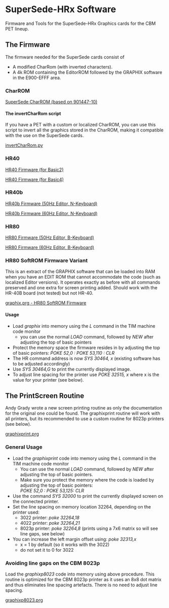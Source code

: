 # SuperSede-HRx Software
Firmware and Tools for the SuperSede-HRx Graphics cards for the CBM PET lineup.

## The Firmware
The firmware needed for the SuperSede cards consist of

* A modified CharRom (with inverted characters).
* A 4k ROM containing the EditorROM followed by the GRAPHIX software in the E900-EFFF area.
### CharROM
[SuperSede CharROM (based on 901447-10)](https://github.com/InsaneDruid/SuperSede-HRx-Software/blob/main/firmware/SuperSede_CharROM_901447-10_(2516).bin "SuperSede CharROM (based on 901447-10)")

#### The invertCharRom script
If you have a PET with a custom or localized CharROM, you can use this script to invert all the graphics stored in the CharROM, making it compatible with the use on the SuperSede cards.

[invertCharRom.py](https://github.com/InsaneDruid/SuperSede-HRx-Software/blob/main/tools/invertCharRom.py "invertCharRom pyhton script")

### HR40
[HR40 Firmware (for Basic2)](https://github.com/InsaneDruid/SuperSede-HRx-Software/blob/main/firmware/HR40_GRAPHIX_BASIC2_(2532).bin "HR40 Firmware (for Basic2)")

[HR40 Firmware (for Basic4)](https://github.com/InsaneDruid/SuperSede-HRx-Software/blob/main/firmware/HR40_GRAPHIX_BASIC4_(2532).bin "HR40 Firmware (for Basic4)")

### HR40b
[HR40b Firmware (50Hz Editor, N-Keyboard)](https://github.com/InsaneDruid/SuperSede-HRx-Software/blob/main/firmware/HR40B_GRAPHIX_50Hz_N_(2532).bin "HR40b Firmware (50Hz Editor, N-Keyboard)")

[HR40b Firmware (60Hz Editor, N-Keyboard)](https://github.com/InsaneDruid/SuperSede-HRx-Software/blob/main/firmware/HR40B_GRAPHIX_60Hz_N_(2532).bin "HR40b Firmware (60Hz Editor, N-Keyboard)")

### HR80
[HR80 Firmware (50Hz Editor, B-Keyboard)](https://github.com/InsaneDruid/SuperSede-HRx-Software/blob/main/firmware/HR80_GRAPHIX_50Hz_B_(2532).bin "HR80 Firmware (50Hz Editor, B-Keyboard)")

[HR80 Firmware (60Hz Editor, B-Keyboard)](https://github.com/InsaneDruid/SuperSede-HRx-Software/blob/main/firmware/HR80_GRAPHIX_60Hz_B_(2532).bin "HR80 Firmware (60Hz Editor, B-Keyboard)")

### HR80 SoftROM Firmware Variant
This is an extract of the GRAPHIX software that can be loaded into RAM when you have an EDIT ROM that cannot accommodate the code (such as localized Editor versions). It operates exactly as before with all commands preserved and one extra for screen printing added. Should work with the HR-40B board (not tested) but not HR-40. 

[graphix.prg - HR80 SoftROM Firmware](https://github.com/InsaneDruid/SuperSede-HRx-Software/blob/main/firmware/graphix.prg "graphix.prg - HR80 SoftROM Firmware")

#### Usage

* Load *graphix* into memory using the *L* command in the TIM machine code monitor
	* you can use the normal *LOAD* command, followed by *NEW* after adjusting the top of basic pointers
* Protect the memory space the firmware resides in by adjusting the top of basic pointers: *POKE 52,0 : POKE 53,110 : CLR*
* The HR command address is now *SYS 30464, x* (existing software has to be adjusted accordingly)
* Use *SYS 30464,G* to print the currently displayed image. 
* To adjust line spacing for the printer use *POKE 32515, x* where x is the value for your printer (see below).

## The PrintScreen Routine
Andy Grady wrote a new screen printing routine as only the documentation for the original one could be found.
The graphixprint routine will work with all printers, but its recommended to use a custom routine for 8023p printers (see below).

[graphixprint.prg](https://github.com/InsaneDruid/SuperSede-HRx-Software/blob/main/tools/graphixprint.prg "graphixprint program for making hardcopies on 3022 or 4022 printers")
### General Usage

* Load the *graphixprint* code into memory using the *L* command in the TIM machine code monitor
  	* You can use the normal *LOAD* command, followed by *NEW* after adjusting the top of basic pointers.
	* Make sure you protect the memory where the code is loaded by adjusting the top of basic pointers:  
 	*POKE 52,0 : POKE 53,125:  CLR*
* Use the command *SYS 32000* to print the currently displayed screen on the connected printer.
* Set the line spacing on memory location 32264, depending on the printer used:
	* 3022 printer: *poke 32264,18*
	* 4022 printer: *poke 32264,21*
	* 8023p printer: *poke 32264,8* (prints using a 7x6 matrix so will see line gaps, see below)
* You can increase the left margin offset using: *poke 32313,x*
	* x = 1 by default (so it works with the 3022)  
	* do not set it to 0 for 3022 
 
### Avoiding line gaps on the CBM 8023p
Load the *graphixp8023* code into memory using above procedure.
This routine is optimized for the CBM 8023p printer as it uses an 8x8 dot matrix and thus eliminates line spacing artefacts.
There is no need to adjust line spacing. 

[graphixp8023.prg](https://github.com/InsaneDruid/SuperSede-HRx-Software/blob/main/tools/graphixp8023.prg "graphixp8023 program for making hardcopies on 8023 printers")
